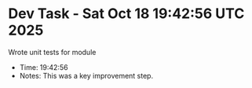 # Dev Task - Sat Oct 18 19:42:56 UTC 2025
Wrote unit tests for module
- Time: 19:42:56
- Notes: This was a key improvement step.

